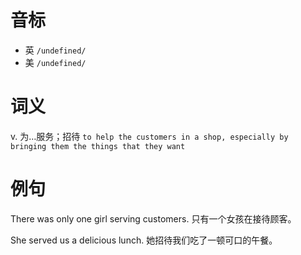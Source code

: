 # 音标

- 英 `/undefined/`
- 美 `/undefined/`

# 词义

v. 为…服务；招待
`to help the customers in a shop, especially by bringing them the things that they want`

# 例句

There was only one girl serving customers.
只有一个女孩在接待顾客。

She served us a delicious lunch.
她招待我们吃了一顿可口的午餐。


